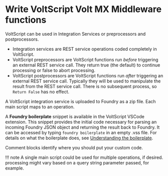 # Write VoltScript Volt MX Middleware functions

VoltScript can be used in Integration Services or preprocessors and postprocessors.

- Integration services are REST service operations coded completely in VoltScript.
- VoltScript preprocessors are VoltScript functions run *before* triggering an external REST service call. They return true (the default) to continue processing or false to abort processing.
- VoltScript postprocessors are VoltScript functions run *after* triggering an external REST service call. Typically they will be used to manipulate the result from the REST service call. There is no subsequent process, so `Return False` has no effect.

A VoltScript integration service is uploaded to Foundry as a zip file. Each main script maps to an operation.

A **Foundry boilerplate** snippet is available in the VoltScript VSCode extension.  This snippet provides the initial code necessary for parsing an incoming Foundry JSON object and returning the result back to Foundry.  It can be accessed by typing `foundry boilerplate` in an empty .vss file. For details on what the boilerplate does, see [Understanding the boilerplate](../topicguides/boilerplate.md).

Comment blocks identify where you should put your custom code.

!!! note
    A single main script could be used for multiple operations, if desired. processing might vary based on a query string parameter passed, for example.